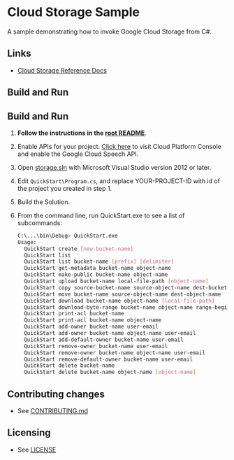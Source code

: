 # Cloud Storage Sample

A sample demonstrating how to invoke Google Cloud Storage from C#.

## Links

- [Cloud Storage Reference Docs](https://developers.google.com/api-client-library/dotnet/apis/storage/v1)

## Build and Run

## Build and Run

1.  **Follow the instructions in the [root README](../../README.md)**.

4.  Enable APIs for your project.
    [Click here](https://console.cloud.google.com/flows/enableapi?apiid=storage_api&showconfirmation=true)
    to visit Cloud Platform Console and enable the Google Cloud Speech API.

6.  Open [storage.sln](storage.sln) with Microsoft Visual Studio version 2012 or later.

7.  Edit `QuickStart\Program.cs`, and replace YOUR-PROJECT-ID with id
    of the project you created in step 1.

8.  Build the Solution.

9.  From the command line, run QuickStart.exe to see a list of 
    subcommands:

    ```sh
    C:\...\bin\Debug> QuickStart.exe
    Usage:
      QuickStart create [new-bucket-name]
      QuickStart list
      QuickStart list bucket-name [prefix] [delimiter]
      QuickStart get-metadata bucket-name object-name
      QuickStart make-public bucket-name object-name
      QuickStart upload bucket-name local-file-path [object-name]
      QuickStart copy source-bucket-name source-object-name dest-bucket-name dest-object-name
      QuickStart move bucket-name source-object-name dest-object-name
      QuickStart download bucket-name object-name [local-file-path]
      QuickStart download-byte-range bucket-name object-name range-begin range-end [local-file-path]
      QuickStart print-acl bucket-name
      QuickStart print-acl bucket-name object-name
      QuickStart add-owner bucket-name user-email
      QuickStart add-owner bucket-name object-name user-email
      QuickStart add-default-owner bucket-name user-email
      QuickStart remove-owner bucket-name user-email
      QuickStart remove-owner bucket-name object-name user-email
      QuickStart remove-default-owner bucket-name user-email
      QuickStart delete bucket-name
      QuickStart delete bucket-name object-name [object-name] 
    ```

## Contributing changes

* See [CONTRIBUTING.md](../../CONTRIBUTING.md)

## Licensing

* See [LICENSE](../../LICENSE)
